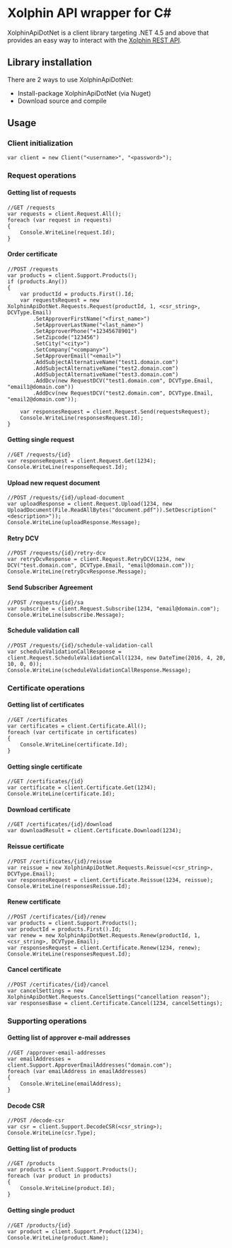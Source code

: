 # Xolphin API wrapper for C&#35;
XolphinApiDotNet is a client library targeting .NET 4.5 and above that provides an easy way to interact with the [Xolphin REST API](https://api.xolphin.com/docs/v1#/).
## Library installation
There are 2 ways to use XolphinApiDotNet:
- Install-package XolphinApiDotNet (via Nuget)
- Download source and compile

## Usage
### Client initialization
```
var client = new Client("<username>", "<password>");
```
### Request operations
#### Getting list of requests
```
//GET /requests
var requests = client.Request.All();
foreach (var request in requests)
{
    Console.WriteLine(request.Id);
}
```
#### Order certificate
```
//POST /requests
var products = client.Support.Products();
if (products.Any())
{
    var productId = products.First().Id;
    var requestsRequest = new XolphinApiDotNet.Requests.Request(productId, 1, <csr_string>, DCVType.Email)
        .SetApproverFirstName("<first_name>")
        .SetApproverLastName("<last_name>")
        .SetApproverPhone("+12345678901")
        .SetZipcode("123456")
        .SetСity("<city>")
        .SetCompany("<company>")
        .SetApproverEmail("<email>")
        .AddSubjectAlternativeName("test1.domain.com")
        .AddSubjectAlternativeName("test2.domain.com")
        .AddSubjectAlternativeName("test3.domain.com")
        .AddDcv(new RequestDCV("test1.domain.com", DCVType.Email, "email1@domain.com"))
        .AddDcv(new RequestDCV("test2.domain.com", DCVType.Email, "email2@domain.com"));

    var responsesRequest = client.Request.Send(requestsRequest);
    Console.WriteLine(responsesRequest.Id);
}
```
#### Getting single request
```
//GET /requests/{id}
var responseRequest = client.Request.Get(1234);
Console.WriteLine(responseRequest.Id);
```
#### Upload new request document
```
//POST /requests/{id}/upload-document
var uploadResponse = client.Request.Upload(1234, new UploadDocument(File.ReadAllBytes("document.pdf")).SetDescription("<description>"));
Console.WriteLine(uploadResponse.Message);
```
#### Retry DCV
```
//POST /requests/{id}/retry-dcv
var retryDcvResponse = client.Request.RetryDCV(1234, new DCV("test.domain.com", DCVType.Email, "email@domain.com"));
Console.WriteLine(retryDcvResponse.Message);
```
#### Send Subscriber Agreement
```
//POST /requests/{id}/sa
var subscribe = client.Request.Subscribe(1234, "email@domain.com");
Console.WriteLine(subscribe.Message);
```
#### Schedule validation call
```
//POST /requests/{id}/schedule-validation-call
var scheduleValidationCallResponse = client.Request.ScheduleValidationCall(1234, new DateTime(2016, 4, 20, 10, 0, 0));
Console.WriteLine(scheduleValidationCallResponse.Message);
```
### Certificate operations
#### Getting list of certificates
```
//GET /certificates
var certificates = client.Certificate.All();
foreach (var certificate in certificates)
{
    Console.WriteLine(certificate.Id);
}
```
#### Getting single certificate
```
//GET /certificates/{id}
var certificate = client.Certificate.Get(1234);
Console.WriteLine(certificate.Id);
```
#### Download certificate
```
//GET /certificates/{id}/download
var downloadResult = client.Certificate.Download(1234);
```
#### Reissue certificate
```
//POST /certificates/{id}/reissue
var reissue = new XolphinApiDotNet.Requests.Reissue(<csr_string>, DCVType.Email);
var responsesRequest = client.Certificate.Reissue(1234, reissue);
Console.WriteLine(responsesReissue.Id);
```
#### Renew certificate
```
//POST /certificates/{id}/renew
var products = client.Support.Products();
var productId = products.First().Id;
var renew = new XolphinApiDotNet.Requests.Renew(productId, 1, <csr_string>, DCVType.Email);
var responsesRequest = client.Certificate.Renew(1234, renew);
Console.WriteLine(responsesRequest.Id);
```
#### Cancel certificate
```
//POST /certificates/{id}/cancel
var cancelSettings = new XolphinApiDotNet.Requests.CancelSettings("cancellation reason");
var responsesBase = client.Certificate.Cancel(1234, cancelSettings);
```
### Supporting operations
#### Getting list of approver e-mail addresses
```
//GET /approver-email-addresses
var emailAddresses = client.Support.ApproverEmailAddresses("domain.com");
foreach (var emailAddress in emailAddresses)
{
    Console.WriteLine(emailAddress);
}
```
#### Decode CSR
```
//POST /decode-csr
var csr = client.Support.DecodeCSR(<csr_string>);
Console.WriteLine(csr.Type);
```
#### Getting list of  products
```
//GET /products
var products = client.Support.Products();
foreach (var product in products)
{
    Console.WriteLine(product.Id);
}
```
#### Getting single product
```
//GET /products/{id}
var product = client.Support.Product(1234);
Console.WriteLine(product.Name);
```
